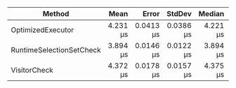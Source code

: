 | Method                   |     Mean |     Error |    StdDev |   Median |   Gen0 |   Gen1 | Allocated |
| ------------------------ | -------: | --------: | --------: | -------: | -----: | -----: | --------: |
| OptimizedExecutor        | 4.231 μs | 0.0413 μs | 0.0386 μs | 4.221 μs | 0.0381 | 0.0076 |   4.64 KB |
| RuntimeSelectionSetCheck | 3.894 μs | 0.0146 μs | 0.0122 μs | 3.894 μs | 0.0381 | 0.0076 |   4.58 KB |
| VisitorCheck             | 4.372 μs | 0.0178 μs | 0.0157 μs | 4.375 μs | 0.0458 | 0.0076 |   4.76 KB |
